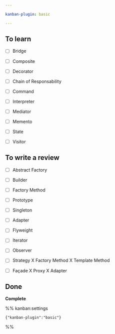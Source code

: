 ```yaml
---

kanban-plugin: basic

---
```


## To learn

- [ ] Bridge
- [ ] Composite
- [ ] Decorator
- [ ] Chain of Responsability
- [ ] Command
- [ ] Interpreter
- [ ] Mediator
- [ ] Memento
- [ ] State
- [ ] Visitor


## To write a review

- [ ] Abstract Factory
- [ ] Builder
- [ ] Factory Method
- [ ] Prototype
- [ ] Singleton
- [ ] Adapter
- [ ] Flyweight
- [ ] Iterator
- [ ] Observer
- [ ] Strategy X Factory Method X Template Method
- [ ] Façade X Proxy X Adapter


## Done

**Complete**




%% kanban:settings
```
{"kanban-plugin":"basic"}
```
%%
